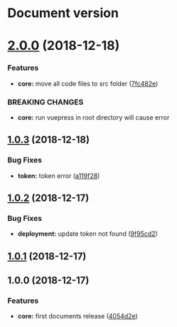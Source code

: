 # Document version

# [2.0.0](https://github.com/kcnt-info/documents/compare/v1.0.3...v2.0.0) (2018-12-18)


### Features

* **core:** move all code files to src folder ([7fc482e](https://github.com/kcnt-info/documents/commit/7fc482e))


### BREAKING CHANGES

* **core:** run vuepress in root directory will cause error

## [1.0.3](https://github.com/kcnt-info/documents/compare/v1.0.2...v1.0.3) (2018-12-18)


### Bug Fixes

* **token:** token error ([a119f28](https://github.com/kcnt-info/documents/commit/a119f28))

## [1.0.2](https://github.com/kcnt-info/documents/compare/v1.0.1...v1.0.2) (2018-12-17)

### Bug Fixes

- **deployment:** update token not found ([9f95cd2](https://github.com/kcnt-info/documents/commit/9f95cd2))

## [1.0.1](https://github.com/kcnt-info/documents/compare/v1.0.0...v1.0.1) (2018-12-17)

## 1.0.0 (2018-12-17)

### Features

- **core:** first documents release ([4054d2e](https://github.com/kcnt-info/Documents/commit/4054d2e))
